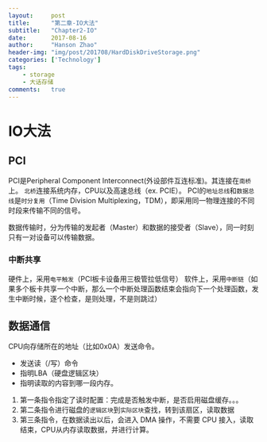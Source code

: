 ```yaml
---
layout:     post
title:      "第二章-IO大法"
subtitle:   "Chapter2-IO"
date:       2017-08-16
author:     "Hanson Zhao"
header-img: "img/post/201708/HardDiskDriveStorage.png"
categories: ['Technology']
tags:
    - storage
    - 大话存储
comments:   true
---
```

# IO大法
## PCI
PCI是Peripheral Component Interconnect(外设部件互连标准)。其连接在`南桥`上。
`北桥`连接系统内存，CPU以及高速总线（ex. PCIE）。
PCI的`地址总线`和`数据总线`是`时分复用`（Time Division Multiplexing，TDM），即采用同一物理连接的不同时段来传输不同的信号。

数据传输时，分为传输的发起者（Master）和数据的接受者（Slave），同一时刻只有一对设备可以传输数据。

### 中断共享
硬件上，采用`电平触发`（PCI板卡设备用三极管拉低信号）
软件上，采用`中断链`（如果多个板卡共享一个中断，那么一个中断处理函数结束会指向下一个处理函数，发生中断时候，逐个检查，是则处理，不是则跳过）

## 数据通信
CPU向存储所在的地址（比如0x0A）发送命令。
-    发送读（/写）命令
-    指明LBA（硬盘逻辑区块）
-    指明读取的内容到哪一段内存。

1. 第一条指令指定了读时配置：完成是否触发中断，是否启用磁盘缓存。。。
2. 第二条指令进行磁盘的`逻辑区块`到`实际区块`查找，转到该扇区，读取数据
3. 第三条指令，在数据读出以后，会进入 DMA 操作，不需要 CPU 接入，读取结束，CPU从内存读取数据，并进行计算。
